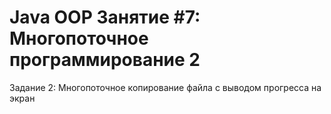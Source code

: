 # Java OOP Занятие #7: Многопоточное программирование 2
Задание 2: Многопоточное копирование файла с выводом прогресса на экран